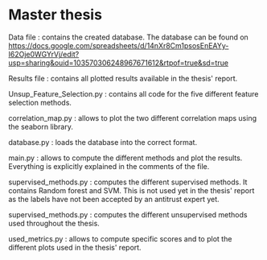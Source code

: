 # Master thesis

Data file : contains the created database. The database can be found on https://docs.google.com/spreadsheets/d/14nXr8Cm1psosEnEAYy-I62Oje0WGYrVj/edit?usp=sharing&ouid=103570306248967671612&rtpof=true&sd=true

Results file : contains all plotted results available in the thesis' report.

Unsup_Feature_Selection.py : contains all code for the five different feature selection methods.

correlation_map.py : allows to plot the two different correlation maps using the seaborn library.

database.py : loads the database into the correct format.

main.py : allows to compute the different methods and plot the results. Everything is explicitly explained in the comments of the file.

supervised_methods.py : computes the different supervised methods. It contains Random forest and SVM. This is not used yet in the thesis' report as the labels have not been accepted by an antitrust expert yet.

supervised_methods.py : computes the different unsupervised methods used throughout the thesis. 

used_metrics.py : allows to compute specific scores and to plot the different plots used in the thesis' report.
